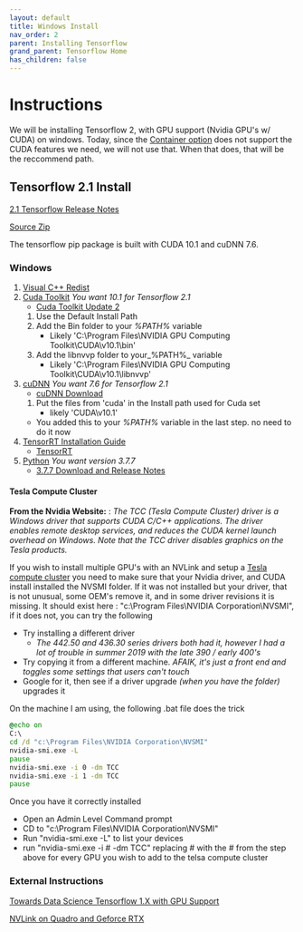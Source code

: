 ```yaml
---
layout: default
title: Windows Install
nav_order: 2
parent: Installing Tensorflow
grand_parent: Tensorflow Home
has_children: false
---
```


# Instructions

We will be installing Tensorflow 2, with GPU support (Nvidia GPU's w/ CUDA) on windows. Today, since the [Container option](install-container.md) does not support the CUDA features we need, we will not use that. When that does, that will be the reccommend path.


## Tensorflow 2.1 Install

[2.1 Tensorflow Release Notes](https://github.com/tensorflow/tensorflow/releases/tag/v2.1.0)

[Source Zip](https://github.com/tensorflow/tensorflow/archive/v2.1.0.zip)

The tensorflow pip package is built with CUDA 10.1 and cuDNN 7.6.

### Windows

1. [Visual C++ Redist](https://support.microsoft.com/en-us/help/2977003/the-latest-supported-visual-c-downloads)
1. [Cuda Toolkit](https://developer.nvidia.com/cuda-toolkit-archive) _You want 10.1 for Tensorflow 2.1_
    - [Cuda Toolkit Update 2](https://developer.nvidia.com/cuda-10.1-download-archive-update2)
    1. Use the Default Install Path
    1. Add the Bin folder to your _%PATH%_ variable
        - Likely 'C:\Program Files\NVIDIA GPU Computing Toolkit\CUDA\v10.1\bin'
    1. Add the libnvvp folder to your_%PATH%_ variable
        - Likely 'C:\Program Files\NVIDIA GPU Computing Toolkit\CUDA\v10.1\libnvvp'
1. [cuDNN](https://developer.nvidia.com/cudnn) _You want 7.6 for Tensorflow 2.1_
    - [cuDNN Download](https://developer.nvidia.com/rdp/cudnn-download)
    1. Put the files from 'cuda\' in the Install path used for Cuda set 
        - likely 'CUDA\v10.1\' 
    - You added this to your _%PATH%_ variable in the last step. no need to do it now
1. [TensorRT Installation Guide](https://docs.nvidia.com/deeplearning/sdk/tensorrt-install-guide/index.html)
    - [TensorRT](https://developer.nvidia.com/tensorrt)
1. [Python](https://www.python.org/downloads/) _You want version 3.7.7_
    - [3.7.7 Download and Release Notes](https://www.python.org/downloads/release/python-377/)

#### Tesla Compute Cluster

**From the Nvidia Website:** : _The TCC (Tesla Compute Cluster) driver is a Windows driver that supports CUDA C/C++ applications. The driver enables remote desktop services, and reduces the CUDA kernel launch overhead on Windows. Note that the TCC driver disables graphics on the Tesla products._

If you wish to install multiple GPU's with an NVLink and setup a [Tesla compute cluster](https://docs.nvidia.com/gameworks/content/developertools/desktop/nsight/tesla_compute_cluster.htm) you need to make sure that your Nvidia driver, and CUDA install installed the NVSMI folder. If it was not installed but your driver, that is not unusual, some OEM's remove it, and in some driver revisions it is missing. It should exist here : "c:\Program Files\NVIDIA Corporation\NVSMI", if it does not, you can try the following
- Try installing a different driver
    - _The 442.50 and 436.30 series drivers both had it, however I had a lot of trouble in summer 2019 with the late 390 / early 400's_
- Try copying it from a different machine. _AFAIK, it's just a front end and toggles some settings that users can't touch_
- Google for it, then see if a driver upgrade _(when you have the folder)_ upgrades it

On the machine I am using, the following .bat file does the trick

```bat
@echo on
C:\
cd /d "c:\Program Files\NVIDIA Corporation\NVSMI"
nvidia-smi.exe -L
pause
nvidia-smi.exe -i 0 -dm TCC
nvidia-smi.exe -i 1 -dm TCC
pause
```

Once you have it correctly installed
- Open an Admin Level Command prompt
- CD to "c:\Program Files\NVIDIA Corporation\NVSMI"
- Run "nvidia-smi.exe -L"  to list your devices
- run "nvidia-smi.exe -i # -dm TCC" replacing # with the # from the step above for every GPU you wish to add to the telsa compute cluster

### External Instructions

[Towards Data Science Tensorflow 1.X with GPU Support](https://towardsdatascience.com/installing-tensorflow-with-cuda-cudnn-and-gpu-support-on-windows-10-60693e46e781)

[NVLink on Quadro and Geforce RTX](https://www.pugetsystems.com/labs/support-hardware/How-to-Enable-and-Test-NVIDIA-NVLink-on-Quadro-and-GeForce-RTX-Cards-in-Windows-10-1266/#EnablingNVLinkonGeForceandQuadroRTXVideoCards)
